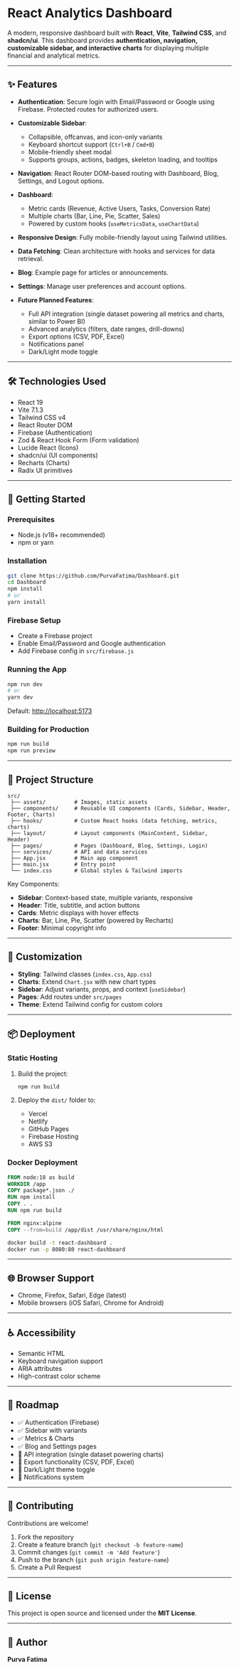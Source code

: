 # React Analytics Dashboard

A modern, responsive dashboard built with **React**, **Vite**, **Tailwind CSS**, and **shadcn/ui**. This dashboard provides **authentication, navigation, customizable sidebar, and interactive charts** for displaying multiple financial and analytical metrics.

---

## ✨ Features

* **Authentication**: Secure login with Email/Password or Google using Firebase. Protected routes for authorized users.
* **Customizable Sidebar**:

  * Collapsible, offcanvas, and icon-only variants
  * Keyboard shortcut support (`Ctrl+B` / `Cmd+B`)
  * Mobile-friendly sheet modal
  * Supports groups, actions, badges, skeleton loading, and tooltips
* **Navigation**: React Router DOM-based routing with Dashboard, Blog, Settings, and Logout options.
* **Dashboard**:

  * Metric cards (Revenue, Active Users, Tasks, Conversion Rate)
  * Multiple charts (Bar, Line, Pie, Scatter, Sales)
  * Powered by custom hooks (`useMetricsData`, `useChartData`)
* **Responsive Design**: Fully mobile-friendly layout using Tailwind utilities.
* **Data Fetching**: Clean architecture with hooks and services for data retrieval.
* **Blog**: Example page for articles or announcements.
* **Settings**: Manage user preferences and account options.
* **Future Planned Features**:

  * Full API integration (single dataset powering all metrics and charts, similar to Power BI)
  * Advanced analytics (filters, date ranges, drill-downs)
  * Export options (CSV, PDF, Excel)
  * Notifications panel
  * Dark/Light mode toggle

---

## 🛠️ Technologies Used

* React 19
* Vite 7.1.3
* Tailwind CSS v4
* React Router DOM
* Firebase (Authentication)
* Zod & React Hook Form (Form validation)
* Lucide React (Icons)
* shadcn/ui (UI components)
* Recharts (Charts)
* Radix UI primitives

---

## 🚀 Getting Started

### Prerequisites

* Node.js (v18+ recommended)
* npm or yarn

### Installation

```bash
git clone https://github.com/PurvaFatima/Dashboard.git
cd Dashboard
npm install
# or
yarn install
```

### Firebase Setup

* Create a Firebase project
* Enable Email/Password and Google authentication
* Add Firebase config in `src/firebase.js`

### Running the App

```bash
npm run dev
# or
yarn dev
```

Default: [http://localhost:5173](http://localhost:5173)

### Building for Production

```bash
npm run build
npm run preview
```

---

## 📂 Project Structure

```
src/
 ├── assets/         # Images, static assets
 ├── components/     # Reusable UI components (Cards, Sidebar, Header, Footer, Charts)
 ├── hooks/          # Custom React hooks (data fetching, metrics, charts)
 ├── layout/         # Layout components (MainContent, Sidebar, Header)
 ├── pages/          # Pages (Dashboard, Blog, Settings, Login)
 ├── services/       # API and data services
 ├── App.jsx         # Main app component
 ├── main.jsx        # Entry point
 └── index.css       # Global styles & Tailwind imports
```

Key Components:

* **Sidebar**: Context-based state, multiple variants, responsive
* **Header**: Title, subtitle, and action buttons
* **Cards**: Metric displays with hover effects
* **Charts**: Bar, Line, Pie, Scatter (powered by Recharts)
* **Footer**: Minimal copyright info

---

## 🎨 Customization

* **Styling**: Tailwind classes (`index.css`, `App.css`)
* **Charts**: Extend `Chart.jsx` with new chart types
* **Sidebar**: Adjust variants, props, and context (`useSidebar`)
* **Pages**: Add routes under `src/pages`
* **Theme**: Extend Tailwind config for custom colors

---

## 📦 Deployment

### Static Hosting

1. Build the project:

   ```bash
   npm run build
   ```
2. Deploy the `dist/` folder to:

   * Vercel
   * Netlify
   * GitHub Pages
   * Firebase Hosting
   * AWS S3

### Docker Deployment

```dockerfile
FROM node:18 as build
WORKDIR /app
COPY package*.json ./
RUN npm install
COPY . .
RUN npm run build

FROM nginx:alpine
COPY --from=build /app/dist /usr/share/nginx/html
```

```bash
docker build -t react-dashboard .
docker run -p 8080:80 react-dashboard
```

---

## 🌐 Browser Support

* Chrome, Firefox, Safari, Edge (latest)
* Mobile browsers (iOS Safari, Chrome for Android)

---

## ♿ Accessibility

* Semantic HTML
* Keyboard navigation support
* ARIA attributes
* High-contrast color scheme

---

## 📌 Roadmap

* ✅ Authentication (Firebase)
* ✅ Sidebar with variants
* ✅ Metrics & Charts
* ✅ Blog and Settings pages
* 🚧 API integration (single dataset powering charts)
* 🚧 Export functionality (CSV, PDF, Excel)
* 🚧 Dark/Light theme toggle
* 🚧 Notifications system

---

## 🤝 Contributing

Contributions are welcome!

1. Fork the repository
2. Create a feature branch (`git checkout -b feature-name`)
3. Commit changes (`git commit -m 'Add feature'`)
4. Push to the branch (`git push origin feature-name`)
5. Create a Pull Request

---

## 📜 License

This project is open source and licensed under the **MIT License**.

---

## 👤 Author

**Purva Fatima**
